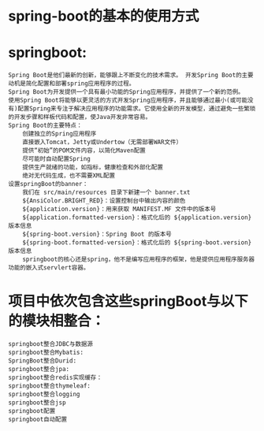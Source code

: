 # spring-boot的基本的使用方式
# springboot:
	Spring Boot是他们最新的创新，能够跟上不断变化的技术需求。 开发Spring Boot的主要动机是简化配置和部署spring应用程序的过程。
	Spring Boot为开发提供一个具有最小功能的Spring应用程序，并提供了一个新的范例。
	使用Spring Boot将能够以更灵活的方式开发Spring应用程序，并且能够通过最小(或可能没有)配置Spring来专注于解决应用程序的功能需求。它使用全新的开发模型，通过避免一些繁琐的开发步骤和样板代码和配置，使Java开发非常容易。
	Spring Boot的主要特点：
		创建独立的Spring应用程序
		直接嵌入Tomcat，Jetty或Undertow（无需部署WAR文件）
		提供“初始”的POM文件内容，以简化Maven配置
		尽可能时自动配置Spring
		提供生产就绪的功能，如指标，健康检查和外部化配置
		绝对无代码生成，也不需要XML配置
	设置springBoot的banner：
		我们在 src/main/resources 目录下新建一个 banner.txt
		${AnsiColor.BRIGHT_RED}：设置控制台中输出内容的颜色
		${application.version}：用来获取 MANIFEST.MF 文件中的版本号
		${application.formatted-version}：格式化后的 ${application.version} 版本信息
		${spring-boot.version}：Spring Boot 的版本号
		${spring-boot.formatted-version}：格式化后的 ${spring-boot.version} 版本信息
		springboot的核心还是spring，他不是编写应用程序的框架，他是提供应用程序服务器功能的嵌入式servlert容器。
# 项目中依次包含这些springBoot与以下的模块相整合：

	springboot整合JDBC与数据源
	springboot整合Mybatis:					
	SpringBoot整合Durid:			 	
	springboot整合jpa:
	springboot整合redis实现缓存：
	springboot整合thymeleaf:
	springboot整合logging
	springboot整合jsp
	springboot配置
	springboot自动配置
				
